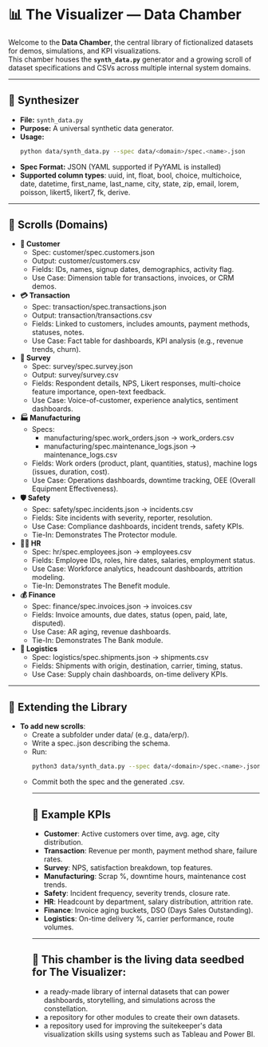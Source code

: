 # 📊 The Visualizer — Data Chamber

Welcome to the **Data Chamber**, the central library of fictionalized datasets for demos, simulations, and KPI visualizations.  
This chamber houses the **`synth_data.py`** generator and a growing scroll of dataset specifications and CSVs across multiple internal system domains.

---

## 🔨 Synthesizer
- **File:** `synth_data.py`  
- **Purpose:** A universal synthetic data generator.  
- **Usage:**
  ```bash
  python data/synth_data.py --spec data/<domain>/spec.<name>.json
- **Spec Format:** JSON (YAML supported if PyYAML is installed)
- **Supported column types**: uuid, int, float, bool, choice, multichoice, date, datetime, first_name, last_name, city, state, zip, email, lorem, poisson, likert5, likert7, fk, derive.

---

## 📂 Scrolls (Domains)
- **👥 Customer**
  - Spec: customer/spec.customers.json
  - Output: customer/customers.csv
  - Fields: IDs, names, signup dates, demographics, activity flag.
  - Use Case: Dimension table for transactions, invoices, or CRM demos.
- **💳 Transaction**
  - Spec: transaction/spec.transactions.json
  - Output: transaction/transactions.csv
  - Fields: Linked to customers, includes amounts, payment methods, statuses, notes.
  - Use Case: Fact table for dashboards, KPI analysis (e.g., revenue trends, churn).
- **📝 Survey**
  - Spec: survey/spec.survey.json
  - Output: survey/survey.csv
  - Fields: Respondent details, NPS, Likert responses, multi-choice feature importance, open-text feedback.
  - Use Case: Voice-of-customer, experience analytics, sentiment dashboards.
- **🏭 Manufacturing**
  - Specs:
    - manufacturing/spec.work_orders.json → work_orders.csv
    - manufacturing/spec.maintenance_logs.json → maintenance_logs.csv
  - Fields: Work orders (product, plant, quantities, status), machine logs (issues, duration, cost).
  - Use Case: Operations dashboards, downtime tracking, OEE (Overall Equipment Effectiveness).
- **🛡️ Safety**
  - Spec: safety/spec.incidents.json → incidents.csv
  - Fields: Site incidents with severity, reporter, resolution.
  - Use Case: Compliance dashboards, incident trends, safety KPIs.
  - Tie-In: Demonstrates The Protector module.
- **👩‍💼 HR**
  - Spec: hr/spec.employees.json → employees.csv
  - Fields: Employee IDs, roles, hire dates, salaries, employment status.
  - Use Case: Workforce analytics, headcount dashboards, attrition modeling.
  - Tie-In: Demonstrates The Benefit module.
- **💰 Finance**
  - Spec: finance/spec.invoices.json → invoices.csv
  - Fields: Invoice amounts, due dates, status (open, paid, late, disputed).
  - Use Case: AR aging, revenue dashboards.
  - Tie-In: Demonstrates The Bank module.
- **🚚 Logistics**
  - Spec: logistics/spec.shipments.json → shipments.csv
  - Fields: Shipments with origin, destination, carrier, timing, status.
  - Use Case: Supply chain dashboards, on-time delivery KPIs.

---

## 🌱 Extending the Library
- **To add new scrolls**:
  - Create a subfolder under data/ (e.g., data/erp/).
  - Write a spec.<table>.json describing the schema.
  - Run:
    ```bash
    python3 data/synth_data.py --spec data/<domain>/spec.<name>.json
  - Commit both the spec and the generated .csv.

---

## 🚀 Example KPIs
- **Customer**: Active customers over time, avg. age, city distribution.
- **Transaction**: Revenue per month, payment method share, failure rates.
- **Survey**: NPS, satisfaction breakdown, top features.
- **Manufacturing**: Scrap %, downtime hours, maintenance cost trends.
- **Safety**: Incident frequency, severity trends, closure rate.
- **HR**: Headcount by department, salary distribution, attrition rate.
- **Finance**: Invoice aging buckets, DSO (Days Sales Outstanding).
- **Logistics**: On-time delivery %, carrier performance, route volumes.

---

## 📌 This chamber is the living data seedbed for The Visualizer:
- a ready-made library of internal datasets that can power dashboards, storytelling, and simulations across the constellation.
- a repository for other modules to create their own datasets.
- a repository used for improving the suitekeeper's data visualization skills using systems such as Tableau and Power BI.


